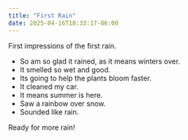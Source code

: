 ```yaml
---
title: "First Rain"
date: 2025-04-16T18:33:17-06:00
---
```

First impressions of the first rain. 

- So am so glad it rained, as it means winters over. 
- It smelled so wet and good.
- Its going to help the plants bloom faster. 
- It cleaned my car.
- It means summer is here.
- Saw a rainbow over snow.
- Sounded like rain.

Ready for more rain!

